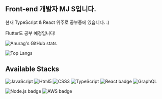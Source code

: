 ## Front-end 개발자 MJ S입니다.
현재 TypeScript & React 위주로 공부중에 있습니다. :)

Flutter도 공부 예정입니다!

![Anurag's GitHub stats](https://github-readme-stats.vercel.app/api?username=MinjunShin&show_icons=true&theme=algolia)

![Top Langs](https://github-readme-stats.vercel.app/api/top-langs/?username=MinjunShin&layout=compact&show_icons=true&theme=algolia)

## Available Stacks
![JavaScript](https://img.shields.io/badge/JavaScript-20232a.svg?&style=flat&logo=JavaScript&logoColor=#7fd0e9)
![Html5](https://img.shields.io/badge/Html5-20232a.svg?&style=flat&logo=Html5&logoColor=#7fd0e9)
![CSS3](https://img.shields.io/badge/CSS3-20232a.svg?&style=flat&logo=CSS3&logoColor=#7fd0e9)
![TypeScript](https://img.shields.io/badge/TypeScript-20232a.svg?&style=flat&logo=TypeScript&logoColor=#7fd0e9)
![React badge](https://img.shields.io/badge/React-20232a.svg?&style=flat&logo=React&logoColor=#7fd0e9)
![GraphQL](https://img.shields.io/badge/ApolloGraphQL-20232a.svg?&style=flat&logo=ApolloGraphQL&logoColor=#7fd0e9)

![Node.js badge](https://img.shields.io/badge/Node.js-20232a.svg?&style=flat&logo=Node.js&logoColor=#7fd0e9)
![AWS badge](https://img.shields.io/badge/AmazonAWS-20232a.svg?&style=flat&logo=AmazonAWS&logoColor=#7fd0e9)


